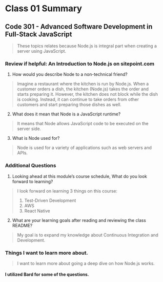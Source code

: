 # Class 01 Summary
## Code 301 - Advanced Software Development in Full-Stack JavaScript

> These topics relates because Node.js is integral part when creating a server using JavaScript.

### Review if helpful: An Introduction to Node.js on sitepoint.com
1. How would you describe Node to a non-technical friend?
> Imagine a restaurant where the kitchen is run by Node.js. When a customer orders a dish, the kitchen (Node.js) takes the order and starts preparing it. However, the kitchen does not block while the dish is cooking. Instead, it can continue to take orders from other customers and start preparing those dishes as well.
2. What does it mean that Node is a JavaScript runtime?
> It means that Node allows JavaScript code to be executed on the server side. 
3. What is Node used for?
> Node is used for a variety of applications such as web servers and APIs.

### Additional Questions
1. Looking ahead at this module’s course schedule, What do you look forward to learning?
> I look forward on learning 3 things on this course:
> 1. Test-Driven Development
> 2. AWS
> 3. React Native
2. What are your learning goals after reading and reviewing the class README?
> My goal is to expand my knowledge about Continuous Integration and Development.

### Things I want to learn more about.
> I want to learn more about going a deep dive on how Node.js works.

#### I utilized Bard for some of the questions.
